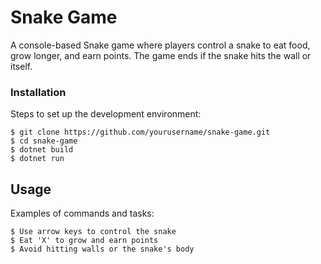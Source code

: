 # Snake Game

A console-based Snake game where players control a snake to eat food, grow longer, and earn points. The game ends if the snake hits the wall or itself.

### Installation

Steps to set up the development environment:
```
$ git clone https://github.com/yourusername/snake-game.git
$ cd snake-game
$ dotnet build
$ dotnet run
```

## Usage

Examples of commands and tasks:
```
$ Use arrow keys to control the snake
$ Eat 'X' to grow and earn points
$ Avoid hitting walls or the snake's body
```
